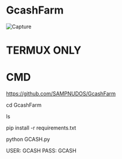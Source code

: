 # GcashFarm

![Capture](https://user-images.githubusercontent.com/111334471/226269299-a40e3548-44a5-449c-8e64-dff880ea6f93.PNG)
# TERMUX ONLY

 # CMD
https://github.com/SAMPNUDOS/GcashFarm

cd GcashFarm

ls

pip install -r requirements.txt

python GCASH.py

USER: GCASH
PASS: GCASH
